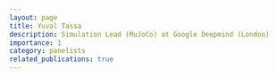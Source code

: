 ```yaml
---
layout: page
title: Yuval Tassa
description: Simulation Lead (MuJoCo) at Google Deepmind (London)
importance: 1
category: panelists
related_publications: true
---
```


